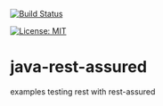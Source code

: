 [![Build Status](https://travis-ci.com/claudioaltamura/java-rest-assured.svg?branch=main)](https://travis-ci.com/github/claudioaltamura/java-rest-assured)

[![License: MIT](https://img.shields.io/badge/License-MIT-yellow.svg)](https://opensource.org/licenses/MIT)

# java-rest-assured
examples testing rest with rest-assured
